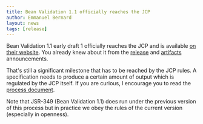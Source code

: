 ```yaml
---
title: Bean Validation 1.1 officially reaches the JCP
author: Emmanuel Bernard
layout: news
tags: [release]
---
```

Bean Validation 1.1 early draft 1 officially reaches the JCP and is available 
[on their website][jcp]. You already knew about it from the [release][blog-edr1]
and [artifacts][blog-artifact-edr1] announcements. 

That's still a significant milestone that has to be reached by the JCP rules.
A specification needs to produce a certain amount of output which is regulated
by the JCP itself. If you are curious, I encourage you to read the [process document][jcp-process].

Note that JSR-349 (Bean Validation 1.1) does run under the previous version of
this process but in practice we obey the rules of the current version 
(especially in openness).

[blog-edr1]: http://beanvalidation.org/news/2012/03/13/release-1-1-edr1/?utm_source=blog&utm_medium=web&utm_content=blogedr1&utm_campaign=1_1_edr1
[blog-artifact-edr1]: http://beanvalidation.org/news/2012/03/16/artifacts-1-1-edr1/?utm_source=blog&utm_medium=web&utm_content=blogedr1&utm_campaign=1_1_edr1
[jcp]: http://jcp.org/aboutJava/communityprocess/edr/jsr349/index.html
[jcp-process]: http://jcp.org/en/procedures/jcp2
